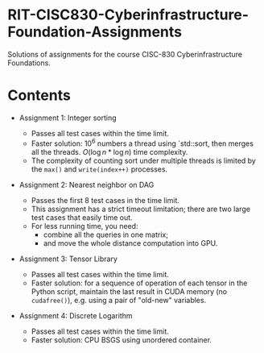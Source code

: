 # RIT-CISC830-Cyberinfrastructure-Foundation-Assignments

Solutions of assignments for the course CISC-830 Cyberinfrastructure Foundations.

# Contents

* Assignment 1: Integer sorting
  * Passes all test cases within the time limit.
  * Faster solution: $10^6$ numbers a thread using `std::sort, then merges all the threads. $O(\log n * \log n)$ time complexity.
  * The complexity of counting sort under multiple threads is limited by the `max()` and `write(index++)` processes.

* Assignment 2: Nearest neighbor on DAG
  * Passes the first 8 test cases in the time limit.
  * This assignment has a strict timeout limitation; there are two large test cases that easily time out.
  * For less running time, you need:
    * combine all the queries in one matrix;
    * and move the whole distance computation into GPU.    

* Assignment 3: Tensor Library
  * Passes all test cases within the time limit.
  * Faster solution: for a sequence of operation of each tensor in the Python script, maintain the last result in CUDA memory (no `cudafree()`), e.g. using a pair of "old-new" variables.

* Assignment 4: Discrete Logarithm
  * Passes all test cases within the time limit.
  * Faster solution: CPU BSGS using unordered container.
